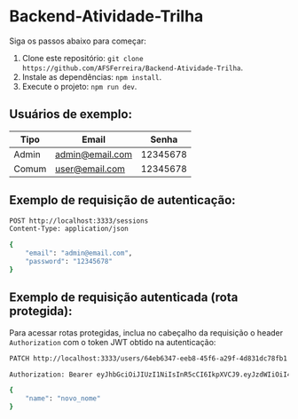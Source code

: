 # Backend-Atividade-Trilha

Siga os passos abaixo para começar:

1. Clone este repositório: `git clone https://github.com/AFSFerreira/Backend-Atividade-Trilha`.
2. Instale as dependências: `npm install`.
3. Execute o projeto: `npm run dev`.

## Usuários de exemplo:

<div align="center">

| Tipo   | Email             | Senha     |
|--------|-------------------|-----------|
| Admin  | admin@email.com   | 12345678  |
| Comum  | user@email.com    | 12345678  |

</div>

## Exemplo de requisição de autenticação:

```bash
POST http://localhost:3333/sessions
Content-Type: application/json

{
	"email": "admin@email.com",
	"password": "12345678"
}
```

## Exemplo de requisição autenticada (rota protegida):

Para acessar rotas protegidas, inclua no cabeçalho da requisição o header `Authorization` com o token JWT obtido na autenticação:

```bash
PATCH http://localhost:3333/users/64eb6347-eeb8-45f6-a29f-4d831dc78fb1

Authorization: Bearer eyJhbGciOiJIUzI1NiIsInR5cCI6IkpXVCJ9.eyJzdWIiOiI4ODVlNjVmZS1hNzg4LTQ4Y2MtYjIzMC1hNjI3NWRhYmE5OTYiLCJpYXQiOjE3NTYwODExNDgsImV4cCI6MTc1NjA4MTQ0OH0.JstfOz2a7i3zG_j9pdZxfEAcvSgHY598ddVygDVLumY

{
	"name": "novo_nome"
}
```
